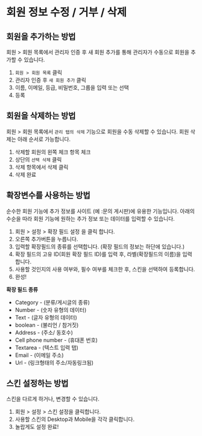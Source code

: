 # 회원 정보 수정 / 거부 / 삭제

## 회원을 추가하는 방법

회원 &gt; 회원 목록에서 관리자 인증 후 새 회원 추가를 통해 관리자가 수동으로 회원을 추가할 수 있습니다.

1. `회원 > 회원 목록` 클릭
2. 관리자 인증 후 `새 회원 추가` 클릭
3. 이름, 이메일, 등급, 비밀번호, 그룹을 입력 또는 선택
4. 등록

## 회원을 삭제하는 방법 <a id="undefined-1"></a>

회원 &gt; 회원 목록에서 `관리 탭의 삭제` 기능으로 회원을 수동 삭제할 수 있습니다. 회원 삭제는 아래 순서로 가능합니다.

1. 삭제할 회원의 왼쪽 체크 항목 체크
2. 상단의 `선택 삭제` 클릭
3. 삭제 항목에서 삭제 클릭
4. 삭제 완료

## 확장변수를 사용하는 방법 <a id="undefined-4"></a>

순수한 회원 기능에 추가 정보를 사이트 \(예 :문의 게시판\)에 유용한 기능입니다. 아래의 수순을 따라 회원 기능에 원하는 추가 정보 또는 데이터를 입력할 수 있습니다.

1. 회원 &gt; 설정 &gt; 확장 필드 설정 을 클릭 합니다.
2. 오른쪽 추가버튼을 누릅니다.
3. 입력할 확장필드의 종류를 선택합니다. \(확장 필드의 정보는 하단에 있습니다.\)
4. 확장 필드의 고유 ID\(회원 확장 필드 ID\)를 입력 후, 라벨\(확장필드의 이름\)을 입력 합니다.
5. 사용할 것인지의 사용 여부와, 필수 여부를 체크한 후, 스킨을 선택하여 등록합니다.
6. 완성!

**확장 필드 종류**

* Category - \(분류/게시글의 종류\)
* Number - \(숫자 유형의 데이터\)
* Text - \(글자 유형의 데이터\)
* boolean - \(불리언 / 참거짓\)
* Address - \(주소/ 동호수\)
* Cell phone number - \(휴대폰 번호\)
* Textarea - \(텍스트 입력 탭\)
* Email - \(이메일 주소\)
* Url - \(링크형태의 주소/자동링크됨\)

## 스킨 설정하는 방법 <a id="undefined-5"></a>

스킨을 다르게 하거나, 변경할 수 있습니다.

1. 회원 &gt; 설정 &gt; 스킨 설정을 클릭합니다.
2. 사용할 스킨의 Desktop과 Mobile을 각각 클릭합니다.
3. 놀랍게도 설정 완료!



